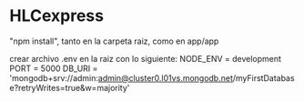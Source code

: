 # HLCexpress


"npm install", tanto en la carpeta raiz, como en app/app

crear archivo .env en la raiz con lo siguiente:
  NODE_ENV = development
  PORT = 5000
  DB_URI = 'mongodb+srv://admin:admin@cluster0.l01vs.mongodb.net/myFirstDatabase?retryWrites=true&w=majority'
